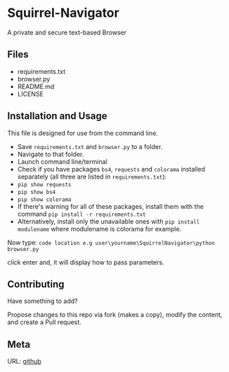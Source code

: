 # Squirrel-Navigator
 A private and secure text-based Browser

## Files
* requirements.txt
* browser.py
* README.md
* LICENSE

## Installation and Usage
This file is designed for use from the command line.

* Save `requirements.txt` and `browser.py` to a folder.
* Navigate to that folder.
* Launch command line/terminal
* Check if you have packages `bs4`, `requests` and `colorama` installed separately (all three are listed in `requirements.txt`):
* `pip show requests`
* `pip show bs4`
* `pip show colorama`
* If there's warning for all of these packages, install them with the command `pip install -r requirements.txt`
* Alternatively, install only the unavailable ones with `pip install modulename` where modulename is colorama for example.

Now type: `code location e.g user\yourname\SquirrelNavigator\python browser.py`

click enter and, it will display how to pass parameters.


## Contributing
Have something to add?

Propose changes to this repo via fork (makes a copy), modify the content, and create a Pull request.


## Meta
URL: [github](https://github.com/squirrelcom/Squirrel-Navigator)

